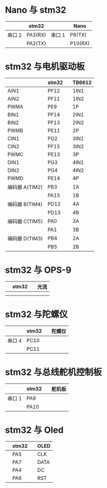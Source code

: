 # Nano 与 stm32

|        | stm32   |        | Nano  |
| ------ | ------- | ------ | ------- |
| 串口 2 | PA3(RX) | 串口 1 | P8(TX)  |
|        | PA2(TX) |        | P10(RX) |

# stm32 与电机驱动板

|                | stm32 |     | TB6612 |
| -------------- | ----- | --- | ------ |
| AIN1           | PF12  |     | 1IN1   |
| AIN2           | PF11  |     | 1IN2   |
| PWMA           | PE9   |     | 1P     |
| BIN1           | PF14  |     | 2IN1   |
| BIN2           | PF13  |     | 2IN2   |
| PWMB           | PE11  |     | 2P     |
| CIN1           | PG2   |     | 3IN1   |
| CIN2           | PF15  |     | 3IN2   |
| PWMC           | PE13  |     | 3P     |
| DIN1           | PG3   |     | 4IN1   |
| DIN2           | PG4   |     | 4IN2   |
| PWMD           | PE14  |     | 4P     |
| 编码器 A(TIM2) | PB3   |     | 1A     |
|                | PA15  |     | 1B     |
| 编码器 B(TIM4) | PD12  |     | 4A     |
|                | PD13  |     | 4B     |
| 编码器 C(TIM5) | PA0   |     | 3A     |
|                | PA1   |     | 3B     |
| 编码器 D(TIM3) | PB4   |     | 2A     |
|                | PB5   |     | 2B     |

# stm32 与 OPS-9

|            | stm32 |     | 光流 |
| ---------- | ----- | --- | ---- |
|            |       |     |      |
|            |       |     |      |

# stm32 与陀螺仪

|        | stm32 |     | 陀螺仪 |
| ------ | ----- | --- | ------ |
| 串口 4 | PC10  |     |        |
|        | PC11  |     |        |

# stm32 与总线舵机控制板

|        | stm32 |     | 舵机板 |
| ------ | ----- | --- | ------ |
| 串口 1 | PA9   |     |        |
|        | PA10  |     |        |

# stm32 与 Oled

|     | stm32 |     | OLED |
| --- | ----- | --- | ---- |
|     | PA5   |     | CLK  |
|     | PA7   |     | DATA |
|     | PA4   |     | DC   |
|     | PA6   |     | RST  |
